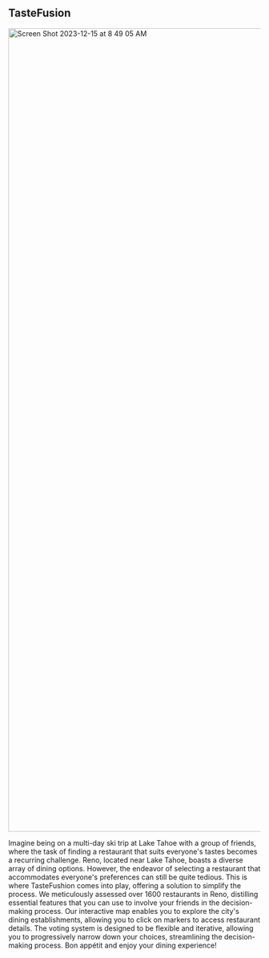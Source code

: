 ## TasteFusion
<img width="1602" alt="Screen Shot 2023-12-15 at 8 49 05 AM" src="https://github.com/xiyuyi/TasteFusion/assets/8964244/21778b74-721b-42cf-8720-a81c9b0056b9">

Imagine being on a multi-day ski trip at Lake Tahoe with a group of friends, where the task of finding a restaurant that suits everyone's tastes becomes a recurring challenge. Reno, located near Lake Tahoe, boasts a diverse array of dining options. However, the endeavor of selecting a restaurant that accommodates everyone's preferences can still be quite tedious. This is where TasteFushion comes into play, offering a solution to simplify the process. We meticulously assessed over 1600 restaurants in Reno, distilling essential features that you can use to involve your friends in the decision-making process. Our interactive map enables you to explore the city's dining establishments, allowing you to click on markers to access restaurant details. The voting system is designed to be flexible and iterative, allowing you to progressively narrow down your choices, streamlining the decision-making process. Bon appétit and enjoy your dining experience!
